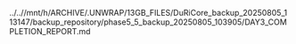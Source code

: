 ../..//mnt/h/ARCHIVE/.UNWRAP/13GB_FILES/DuRiCore_backup_20250805_113147/backup_repository/phase5_5_backup_20250805_103905/DAY3_COMPLETION_REPORT.md
